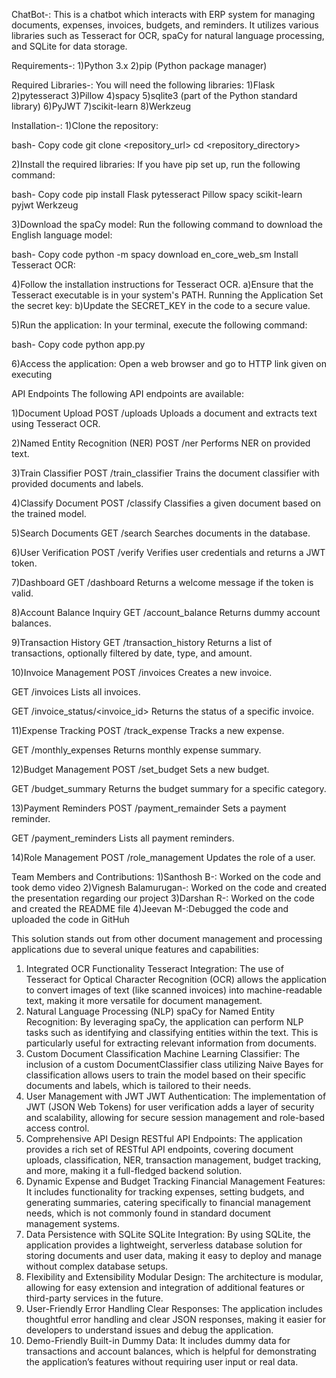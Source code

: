 ChatBot-:
This is a chatbot which interacts with ERP system for managing documents, expenses, invoices, budgets, and reminders. It utilizes various libraries such as Tesseract for OCR, spaCy for natural language processing, and SQLite for data storage.


Requirements-:
1)Python 3.x
2)pip (Python package manager)

Required Libraries-:
You will need the following libraries:
1)Flask
2)pytesseract
3)Pillow
4)spacy
5)sqlite3 (part of the Python standard library)
6)PyJWT
7)scikit-learn
8)Werkzeug

Installation-:
1)Clone the repository:

bash-
Copy code
git clone <repository_url>
cd <repository_directory>

2)Install the required libraries:
If you have pip set up, run the following command:

bash-
Copy code
pip install Flask pytesseract Pillow spacy scikit-learn pyjwt Werkzeug

3)Download the spaCy model:
Run the following command to download the English language model:

bash-
Copy code
python -m spacy download en_core_web_sm
Install Tesseract OCR:

4)Follow the installation instructions for Tesseract OCR.
a)Ensure that the Tesseract executable is in your system's PATH.
Running the Application
Set the secret key:
b)Update the SECRET_KEY in the code to a secure value.

5)Run the application:
In your terminal, execute the following command:

bash-
Copy code
python app.py

6)Access the application:
Open a web browser and go to HTTP link given on executing


API Endpoints
The following API endpoints are available:

1)Document Upload
POST /uploads
Uploads a document and extracts text using Tesseract OCR.

2)Named Entity Recognition (NER)
POST /ner
Performs NER on provided text.

3)Train Classifier
POST /train_classifier
Trains the document classifier with provided documents and labels.

4)Classify Document
POST /classify
Classifies a given document based on the trained model.

5)Search Documents
GET /search
Searches documents in the database.

6)User Verification
POST /verify
Verifies user credentials and returns a JWT token.

7)Dashboard
GET /dashboard
Returns a welcome message if the token is valid.

8)Account Balance Inquiry
GET /account_balance
Returns dummy account balances.

9)Transaction History
GET /transaction_history
Returns a list of transactions, optionally filtered by date, type, and amount.

10)Invoice Management
POST /invoices
Creates a new invoice.

GET /invoices
Lists all invoices.

GET /invoice_status/<invoice_id>
Returns the status of a specific invoice.

11)Expense Tracking
POST /track_expense
Tracks a new expense.

GET /monthly_expenses
Returns monthly expense summary.

12)Budget Management
POST /set_budget
Sets a new budget.

GET /budget_summary
Returns the budget summary for a specific category.

13)Payment Reminders
POST /payment_remainder
Sets a payment reminder.

GET /payment_reminders
Lists all payment reminders.

14)Role Management
POST /role_management
Updates the role of a user.

Team Members and Contributions:
1)Santhosh B-: Worked on the code and took demo video 
2)Vignesh Balamurugan-: Worked on the code and created the presentation regarding our project
3)Darshan R-: Worked on the code and created the README file
4)Jeevan M-:Debugged the code and uploaded the code in GitHuh

This solution stands out from other document management and processing applications due to several unique features and capabilities:

1. Integrated OCR Functionality
Tesseract Integration: The use of Tesseract for Optical Character Recognition (OCR) allows the application to convert images of text (like scanned invoices) into machine-readable text, making it more versatile for document management.
2. Natural Language Processing (NLP)
spaCy for Named Entity Recognition: By leveraging spaCy, the application can perform NLP tasks such as identifying and classifying entities within the text. This is particularly useful for extracting relevant information from documents.
3. Custom Document Classification
Machine Learning Classifier: The inclusion of a custom DocumentClassifier class utilizing Naive Bayes for classification allows users to train the model based on their specific documents and labels, which is tailored to their needs.
4. User Management with JWT
JWT Authentication: The implementation of JWT (JSON Web Tokens) for user verification adds a layer of security and scalability, allowing for secure session management and role-based access control.
5. Comprehensive API Design
RESTful API Endpoints: The application provides a rich set of RESTful API endpoints, covering document uploads, classification, NER, transaction management, budget tracking, and more, making it a full-fledged backend solution.
6. Dynamic Expense and Budget Tracking
Financial Management Features: It includes functionality for tracking expenses, setting budgets, and generating summaries, catering specifically to financial management needs, which is not commonly found in standard document management systems.
7. Data Persistence with SQLite
SQLite Integration: By using SQLite, the application provides a lightweight, serverless database solution for storing documents and user data, making it easy to deploy and manage without complex database setups.
8. Flexibility and Extensibility
Modular Design: The architecture is modular, allowing for easy extension and integration of additional features or third-party services in the future.
9. User-Friendly Error Handling
Clear Responses: The application includes thoughtful error handling and clear JSON responses, making it easier for developers to understand issues and debug the application.
10. Demo-Friendly
Built-in Dummy Data: It includes dummy data for transactions and account balances, which is helpful for demonstrating the application’s features without requiring user input or real data.

